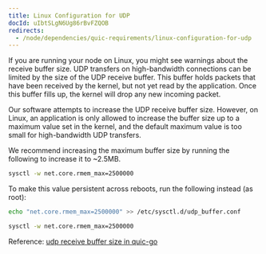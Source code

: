 ```yaml
---
title: Linux Configuration for UDP
docId: uIbtSLgN6Ug86rBvFZQOB
redirects:
  - /node/dependencies/quic-requirements/linux-configuration-for-udp
---
```


If you are running your node on Linux, you might see warnings about the receive buffer size.
UDP transfers on high-bandwidth connections can be limited by the size of the UDP receive buffer. This buffer holds packets that have been received by the kernel, but not yet read by the application. Once this buffer fills up, the kernel will drop any new incoming packet.

Our software attempts to increase the UDP receive buffer size. However, on Linux, an application is only allowed to increase the buffer size up to a maximum value set in the kernel, and the default maximum value is too small for high-bandwidth UDP transfers.

We recommend increasing the maximum buffer size by running the following to increase it to \~2.5MB.

```bash
sysctl -w net.core.rmem_max=2500000
```

To make this value persistent across reboots, run the following instead (as root):

```bash
echo "net.core.rmem_max=2500000" >> /etc/sysctl.d/udp_buffer.conf

sysctl -w net.core.rmem_max=2500000
```

Reference: [udp receive buffer size in quic-go](https://github.com/lucas-clemente/quic-go/wiki/UDP-Receive-Buffer-Size)
